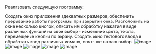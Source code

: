 Реализовать следующую программу:

Создать окно приложения адекватных размеров, 
обеспечить прерывание работы программы при закрытии окна. 
Расположить на окне несколько кнопок, описать им обработку нажатия в виде различных функций 
на свой выбор  - изменение цвета, текста, перемещение кнопки по экрану. 
Создать окно тестового ввода и обработать ввод различных команд, опять же на ваш выбор.
![image](https://user-images.githubusercontent.com/82978703/204000334-f30e3008-b9fa-47fa-9bf7-634347271fda.png)
![image](https://user-images.githubusercontent.com/82978703/204000368-69761ea2-d9b5-43b9-91e9-c27a3d0a7515.png)
![image](https://user-images.githubusercontent.com/82978703/204000396-ff4ed573-9dc3-4bb5-90e4-0190c55b0627.png)
![image](https://user-images.githubusercontent.com/82978703/204000477-4de62d85-57a8-4e64-8463-88001f41a3ed.png)
![image](https://user-images.githubusercontent.com/82978703/204000510-5cb90387-3a3a-4063-85ca-864dfa76fa4c.png)

